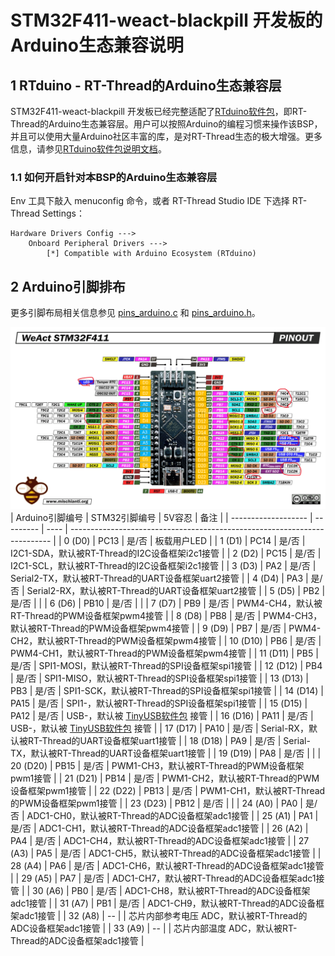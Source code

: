 # STM32F411-weact-blackpill 开发板的Arduino生态兼容说明

## 1 RTduino - RT-Thread的Arduino生态兼容层

STM32F411-weact-blackpill 开发板已经完整适配了[RTduino软件包](https://github.com/RTduino/RTduino)，即RT-Thread的Arduino生态兼容层。用户可以按照Arduino的编程习惯来操作该BSP，并且可以使用大量Arduino社区丰富的库，是对RT-Thread生态的极大增强。更多信息，请参见[RTduino软件包说明文档](https://github.com/RTduino/RTduino)。

### 1.1 如何开启针对本BSP的Arduino生态兼容层

Env 工具下敲入 menuconfig 命令，或者 RT-Thread Studio IDE 下选择 RT-Thread Settings：

```Kconfig
Hardware Drivers Config --->
    Onboard Peripheral Drivers --->
        [*] Compatible with Arduino Ecosystem (RTduino)
```

## 2 Arduino引脚排布

更多引脚布局相关信息参见 [pins_arduino.c](pins_arduino.c) 和 [pins_arduino.h](pins_arduino.h)。

![xxx-pinout](weact-blackpill-f411-pinout.png)
| Arduino引脚编号  | STM32引脚编号 | 5V容忍 | 备注  |
| ------------------- | --------- | ---- | ------------------------------------------------------------------------- |
| 0 (D0) | PC13 | 是/否 | 板载用户LED |
| 1 (D1) | PC14 | 是/否 | I2C1-SDA，默认被RT-Thread的I2C设备框架i2c1接管 |
| 2 (D2) | PC15 | 是/否 | I2C1-SCL，默认被RT-Thread的I2C设备框架i2c1接管 |
| 3 (D3) | PA2 | 是/否 | Serial2-TX，默认被RT-Thread的UART设备框架uart2接管 |
| 4 (D4) | PA3 | 是/否 | Serial2-RX，默认被RT-Thread的UART设备框架uart2接管 |
| 5 (D5) | PB2 | 是/否 |  |
| 6 (D6) | PB10 | 是/否 |  |
| 7 (D7) | PB9 | 是/否 | PWM4-CH4，默认被RT-Thread的PWM设备框架pwm4接管 |
| 8 (D8) | PB8 | 是/否 | PWM4-CH3，默认被RT-Thread的PWM设备框架pwm4接管 |
| 9 (D9) | PB7 | 是/否 | PWM4-CH2，默认被RT-Thread的PWM设备框架pwm4接管 |
| 10 (D10) | PB6 | 是/否 | PWM4-CH1，默认被RT-Thread的PWM设备框架pwm4接管 |
| 11 (D11) | PB5 | 是/否 | SPI1-MOSI，默认被RT-Thread的SPI设备框架spi1接管 |
| 12 (D12) | PB4 | 是/否 | SPI1-MISO，默认被RT-Thread的SPI设备框架spi1接管 |
| 13 (D13) | PB3 | 是/否 | SPI1-SCK，默认被RT-Thread的SPI设备框架spi1接管 |
| 14 (D14) | PA15 | 是/否 | SPI1-，默认被RT-Thread的SPI设备框架spi1接管 |
| 15 (D15) | PA12 | 是/否 | USB-，默认被 [TinyUSB软件包](https://github.com/RT-Thread-packages/tinyusb) 接管 |
| 16 (D16) | PA11 | 是/否 | USB-，默认被 [TinyUSB软件包](https://github.com/RT-Thread-packages/tinyusb) 接管 |
| 17 (D17) | PA10 | 是/否 | Serial-RX，默认被RT-Thread的UART设备框架uart1接管 |
| 18 (D18) | PA9 | 是/否 | Serial-TX，默认被RT-Thread的UART设备框架uart1接管 |
| 19 (D19) | PA8 | 是/否 |  |
| 20 (D20) | PB15 | 是/否 | PWM1-CH3，默认被RT-Thread的PWM设备框架pwm1接管 |
| 21 (D21) | PB14 | 是/否 | PWM1-CH2，默认被RT-Thread的PWM设备框架pwm1接管 |
| 22 (D22) | PB13 | 是/否 | PWM1-CH1，默认被RT-Thread的PWM设备框架pwm1接管 |
| 23 (D23) | PB12 | 是/否 |  |
| 24 (A0) | PA0 | 是/否 | ADC1-CH0，默认被RT-Thread的ADC设备框架adc1接管 |
| 25 (A1) | PA1 | 是/否 | ADC1-CH1，默认被RT-Thread的ADC设备框架adc1接管 |
| 26 (A2) | PA4 | 是/否 | ADC1-CH4，默认被RT-Thread的ADC设备框架adc1接管 |
| 27 (A3) | PA5 | 是/否 | ADC1-CH5，默认被RT-Thread的ADC设备框架adc1接管 |
| 28 (A4) | PA6 | 是/否 | ADC1-CH6，默认被RT-Thread的ADC设备框架adc1接管 |
| 29 (A5) | PA7 | 是/否 | ADC1-CH7，默认被RT-Thread的ADC设备框架adc1接管 |
| 30 (A6) | PB0 | 是/否 | ADC1-CH8，默认被RT-Thread的ADC设备框架adc1接管 |
| 31 (A7) | PB1 | 是/否 | ADC1-CH9，默认被RT-Thread的ADC设备框架adc1接管 |
| 32 (A8) | -- |  | 芯片内部参考电压 ADC，默认被RT-Thread的ADC设备框架adc1接管 |
| 33 (A9) | -- |  | 芯片内部温度 ADC，默认被RT-Thread的ADC设备框架adc1接管 |
